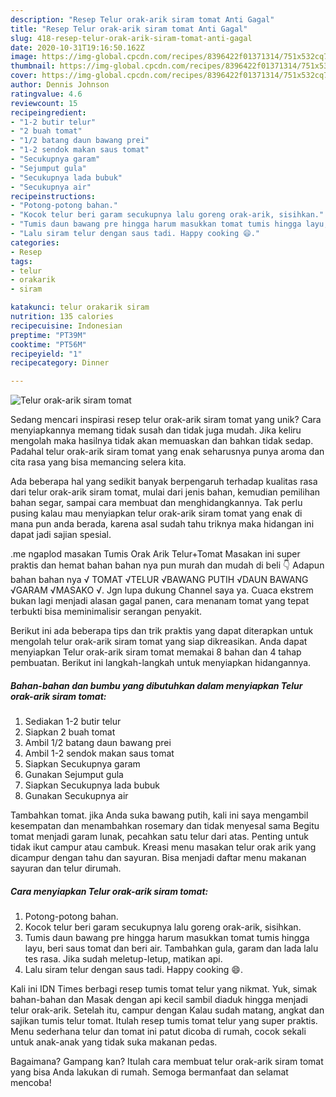 ```yaml
---
description: "Resep Telur orak-arik siram tomat Anti Gagal"
title: "Resep Telur orak-arik siram tomat Anti Gagal"
slug: 418-resep-telur-orak-arik-siram-tomat-anti-gagal
date: 2020-10-31T19:16:50.162Z
image: https://img-global.cpcdn.com/recipes/8396422f01371314/751x532cq70/telur-orak-arik-siram-tomat-foto-resep-utama.jpg
thumbnail: https://img-global.cpcdn.com/recipes/8396422f01371314/751x532cq70/telur-orak-arik-siram-tomat-foto-resep-utama.jpg
cover: https://img-global.cpcdn.com/recipes/8396422f01371314/751x532cq70/telur-orak-arik-siram-tomat-foto-resep-utama.jpg
author: Dennis Johnson
ratingvalue: 4.6
reviewcount: 15
recipeingredient:
- "1-2 butir telur"
- "2 buah tomat"
- "1/2 batang daun bawang prei"
- "1-2 sendok makan saus tomat"
- "Secukupnya garam"
- "Sejumput gula"
- "Secukupnya lada bubuk"
- "Secukupnya air"
recipeinstructions:
- "Potong-potong bahan."
- "Kocok telur beri garam secukupnya lalu goreng orak-arik, sisihkan."
- "Tumis daun bawang pre hingga harum masukkan tomat tumis hingga layu, beri saus tomat dan beri air. Tambahkan gula, garam dan lada lalu tes rasa. Jika sudah meletup-letup, matikan api."
- "Lalu siram telur dengan saus tadi. Happy cooking 😄."
categories:
- Resep
tags:
- telur
- orakarik
- siram

katakunci: telur orakarik siram 
nutrition: 135 calories
recipecuisine: Indonesian
preptime: "PT39M"
cooktime: "PT56M"
recipeyield: "1"
recipecategory: Dinner

---
```



![Telur orak-arik siram tomat](https://img-global.cpcdn.com/recipes/8396422f01371314/751x532cq70/telur-orak-arik-siram-tomat-foto-resep-utama.jpg)

Sedang mencari inspirasi resep telur orak-arik siram tomat yang unik? Cara menyiapkannya memang tidak susah dan tidak juga mudah. Jika keliru mengolah maka hasilnya tidak akan memuaskan dan bahkan tidak sedap. Padahal telur orak-arik siram tomat yang enak seharusnya punya aroma dan cita rasa yang bisa memancing selera kita.

Ada beberapa hal yang sedikit banyak berpengaruh terhadap kualitas rasa dari telur orak-arik siram tomat, mulai dari jenis bahan, kemudian pemilihan bahan segar, sampai cara membuat dan menghidangkannya. Tak perlu pusing kalau mau menyiapkan telur orak-arik siram tomat yang enak di mana pun anda berada, karena asal sudah tahu triknya maka hidangan ini dapat jadi sajian spesial.

.me ngaplod masakan Tumis Orak Arik Telur+Tomat Masakan ini super praktis dan hemat bahan bahan nya pun murah dan mudah di beli 👇 Adapun bahan bahan nya √ TOMAT √TELUR √BAWANG PUTIH √DAUN BAWANG √GARAM √MASAKO √. Jgn lupa dukung Channel saya ya. Cuaca ekstrem bukan lagi menjadi alasan gagal panen, cara menanam tomat yang tepat terbukti bisa meminimalisir serangan penyakit.


Berikut ini ada beberapa tips dan trik praktis yang dapat diterapkan untuk mengolah telur orak-arik siram tomat yang siap dikreasikan. Anda dapat menyiapkan Telur orak-arik siram tomat memakai 8 bahan dan 4 tahap pembuatan. Berikut ini langkah-langkah untuk menyiapkan hidangannya.

<!--inarticleads1-->

##### Bahan-bahan dan bumbu yang dibutuhkan dalam menyiapkan Telur orak-arik siram tomat:

1. Sediakan 1-2 butir telur
1. Siapkan 2 buah tomat
1. Ambil 1/2 batang daun bawang prei
1. Ambil 1-2 sendok makan saus tomat
1. Siapkan Secukupnya garam
1. Gunakan Sejumput gula
1. Siapkan Secukupnya lada bubuk
1. Gunakan Secukupnya air


Tambahkan tomat. jika Anda suka bawang putih, kali ini saya mengambil kesempatan dan menambahkan rosemary dan tidak menyesal sama Begitu tomat menjadi garam lunak, pecahkan satu telur dari atas. Penting untuk tidak ikut campur atau cambuk. Kreasi menu masakan telur orak arik yang dicampur dengan tahu dan sayuran. Bisa menjadi daftar menu makanan sayuran dan telur dirumah. 

<!--inarticleads2-->

##### Cara menyiapkan Telur orak-arik siram tomat:

1. Potong-potong bahan.
1. Kocok telur beri garam secukupnya lalu goreng orak-arik, sisihkan.
1. Tumis daun bawang pre hingga harum masukkan tomat tumis hingga layu, beri saus tomat dan beri air. Tambahkan gula, garam dan lada lalu tes rasa. Jika sudah meletup-letup, matikan api.
1. Lalu siram telur dengan saus tadi. Happy cooking 😄.


Kali ini IDN Times berbagi resep tumis tomat telur yang nikmat. Yuk, simak bahan-bahan dan Masak dengan api kecil sambil diaduk hingga menjadi telur orak-arik. Setelah itu, campur dengan Kalau sudah matang, angkat dan sajikan tumis telur tomat. Itulah resep tumis tomat telur yang super praktis. Menu sederhana telur dan tomat ini patut dicoba di rumah, cocok sekali untuk anak-anak yang tidak suka makanan pedas. 

Bagaimana? Gampang kan? Itulah cara membuat telur orak-arik siram tomat yang bisa Anda lakukan di rumah. Semoga bermanfaat dan selamat mencoba!
